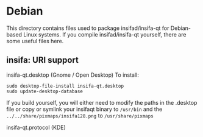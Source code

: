
Debian
====================
This directory contains files used to package insifad/insifa-qt
for Debian-based Linux systems. If you compile insifad/insifa-qt yourself, there are some useful files here.

## insifa: URI support ##


insifa-qt.desktop  (Gnome / Open Desktop)
To install:

	sudo desktop-file-install insifa-qt.desktop
	sudo update-desktop-database

If you build yourself, you will either need to modify the paths in
the .desktop file or copy or symlink your insifaqt binary to `/usr/bin`
and the `../../share/pixmaps/insifa128.png` to `/usr/share/pixmaps`

insifa-qt.protocol (KDE)

